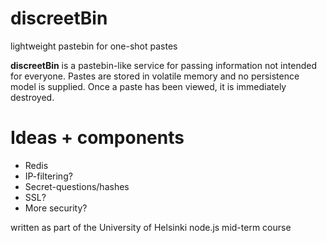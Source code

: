 discreetBin
===========

lightweight pastebin for one-shot pastes

**discreetBin** is a pastebin-like service for passing information not intended for everyone.
Pastes are stored in volatile memory and no persistence model is supplied.
Once a paste has been viewed, it is immediately destroyed.


Ideas + components
===========
* Redis
* IP-filtering?
* Secret-questions/hashes
* SSL?
* More security?

written as part of the University of Helsinki node.js mid-term course
